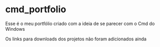 ﻿# cmd_portfolio

Esse é o meu portfólio criado com a ideia de se parecer com o Cmd do Windows

Os links para downloads dos projetos não foram adicionados ainda
